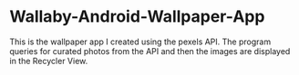 # Wallaby-Android-Wallpaper-App
This is the wallpaper app I created using the pexels API. The program queries for curated photos from the API and then the images are displayed in the Recycler View.
